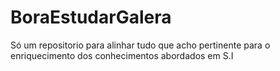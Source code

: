 # BoraEstudarGalera
Só um repositorio para alinhar tudo que acho pertinente para o enriquecimento dos conhecimentos abordados em S.I
